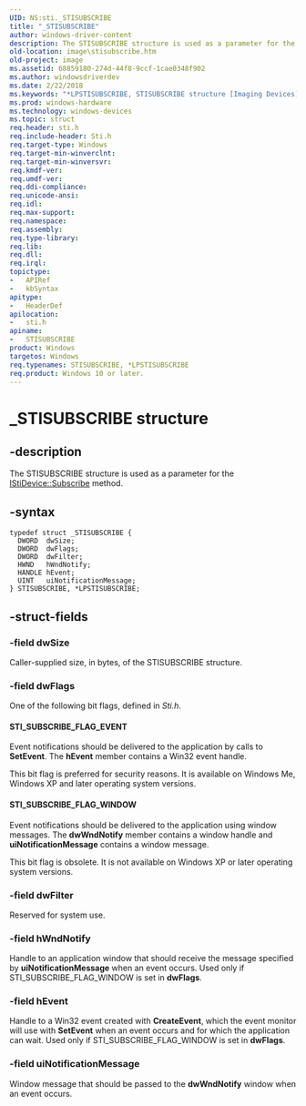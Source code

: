 ```yaml
---
UID: NS:sti._STISUBSCRIBE
title: "_STISUBSCRIBE"
author: windows-driver-content
description: The STISUBSCRIBE structure is used as a parameter for the IStiDevice::Subscribe method.
old-location: image\stisubscribe.htm
old-project: image
ms.assetid: 68859180-274d-44f8-9ccf-1cae0348f902
ms.author: windowsdriverdev
ms.date: 2/22/2018
ms.keywords: "*LPSTISUBSCRIBE, STISUBSCRIBE structure [Imaging Devices], LPSTISUBSCRIBE, _STISUBSCRIBE, sti/STISUBSCRIBE, STISUBSCRIBE, sti/LPSTISUBSCRIBE, LPSTISUBSCRIBE structure pointer [Imaging Devices], stifnc_6043f7d6-98b6-483f-b868-f18492af5f92.xml, image.stisubscribe"
ms.prod: windows-hardware
ms.technology: windows-devices
ms.topic: struct
req.header: sti.h
req.include-header: Sti.h
req.target-type: Windows
req.target-min-winverclnt: 
req.target-min-winversvr: 
req.kmdf-ver: 
req.umdf-ver: 
req.ddi-compliance: 
req.unicode-ansi: 
req.idl: 
req.max-support: 
req.namespace: 
req.assembly: 
req.type-library: 
req.lib: 
req.dll: 
req.irql: 
topictype:
-	APIRef
-	kbSyntax
apitype:
-	HeaderDef
apilocation:
-	sti.h
apiname:
-	STISUBSCRIBE
product: Windows
targetos: Windows
req.typenames: STISUBSCRIBE, *LPSTISUBSCRIBE
req.product: Windows 10 or later.
---
```


# _STISUBSCRIBE structure


## -description


The STISUBSCRIBE structure is used as a parameter for the <a href="https://msdn.microsoft.com/library/windows/hardware/ff543768">IStiDevice::Subscribe</a> method.


## -syntax


````
typedef struct _STISUBSCRIBE {
  DWORD  dwSize;
  DWORD  dwFlags;
  DWORD  dwFilter;
  HWND   hWndNotify;
  HANDLE hEvent;
  UINT   uiNotificationMessage;
} STISUBSCRIBE, *LPSTISUBSCRIBE;
````


## -struct-fields




### -field dwSize

Caller-supplied size, in bytes, of the STISUBSCRIBE structure.


### -field dwFlags

One of the following bit flags, defined in <i>Sti.h</i>.





#### STI_SUBSCRIBE_FLAG_EVENT

Event notifications should be delivered to the application by calls to <b>SetEvent</b>. The <b>hEvent</b> member contains a Win32 event handle. 

This bit flag is preferred for security reasons. It is available on Windows Me, Windows XP and later operating system versions.





#### STI_SUBSCRIBE_FLAG_WINDOW

Event notifications should be delivered to the application using window messages. The <b>dwWndNotify</b> member contains a window handle and <b>uiNotificationMessage</b> contains a window message.

This bit flag is obsolete. It is not available on Windows XP or later operating system versions.


### -field dwFilter

Reserved for system use.


### -field hWndNotify

Handle to an application window that should receive the message specified by <b>uiNotificationMessage</b> when an event occurs. Used only if STI_SUBSCRIBE_FLAG_WINDOW is set in <b>dwFlags</b>.


### -field hEvent

Handle to a Win32 event created with <b>CreateEvent</b>, which the event monitor will use with <b>SetEvent</b> when an event occurs and for which the application can wait. Used only if STI_SUBSCRIBE_FLAG_WINDOW is set in <b>dwFlags</b>.


### -field uiNotificationMessage

Window message that should be passed to the <b>dwWndNotify</b> window when an event occurs.

